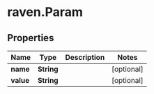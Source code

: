 # raven.Param

## Properties

| Name      | Type       | Description | Notes      |
| --------- | ---------- | ----------- | ---------- |
| **name**  | **String** |             | [optional] |
| **value** | **String** |             | [optional] |
